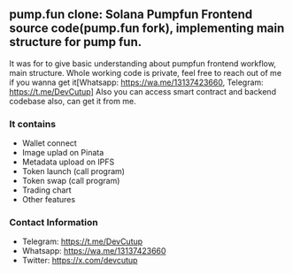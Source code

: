 ## pump.fun clone: Solana Pumpfun Frontend source code(pump.fun fork), implementing main structure for pump fun.

It was for to give basic understanding about pumpfun frontend workflow, main structure.
Whole working code is private, feel free to reach out of me if you wanna get it[Whatsapp: https://wa.me/13137423660, Telegram: https://t.me/DevCutup]
Also you can access smart contract and backend codebase also, can get it from me.

### It contains
- Wallet connect
- Image uplad on Pinata
- Metadata upload on IPFS 
- Token launch (call program)
- Token swap (call program)
- Trading chart
- Other features

### Contact Information
- Telegram: https://t.me/DevCutup
- Whatsapp: https://wa.me/13137423660
- Twitter: https://x.com/devcutup
